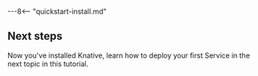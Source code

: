 ---8<-- "quickstart-install.md"

## Next steps

Now you've installed Knative, learn how to deploy your first Service in the
next topic in this tutorial.
